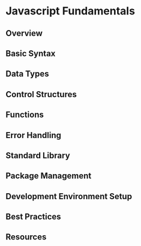 # Javascript Fundamentals

## Overview

## Basic Syntax

## Data Types

## Control Structures

## Functions

## Error Handling

## Standard Library

## Package Management

## Development Environment Setup

## Best Practices

## Resources

